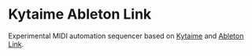 # Kytaime Ableton Link
Experimental MIDI automation sequencer based on [Kytaime](https://github.com/haszari/kytaime) and [Ableton Link](https://github.com/Ableton/link). 
